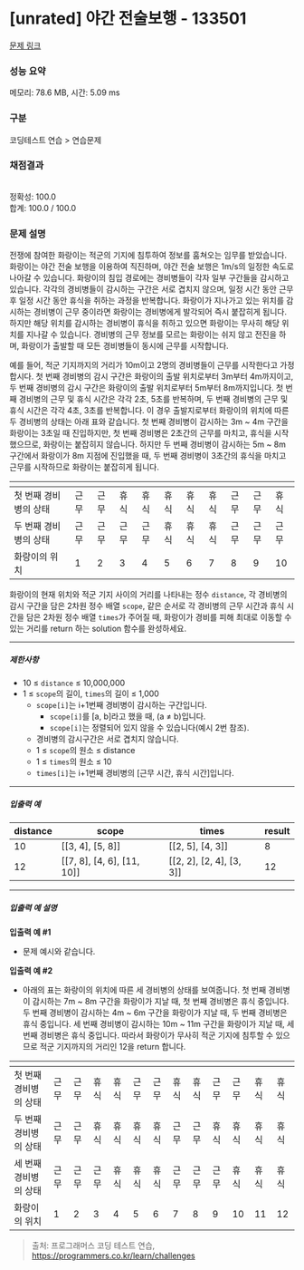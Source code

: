 # [unrated] 야간 전술보행 - 133501 

[문제 링크](https://school.programmers.co.kr/learn/courses/30/lessons/133501) 

### 성능 요약

메모리: 78.6 MB, 시간: 5.09 ms

### 구분

코딩테스트 연습 > 연습문제

### 채점결과

<br/>정확성: 100.0<br/>합계: 100.0 / 100.0

### 문제 설명

<p>전쟁에 참여한 화랑이는 적군의 기지에 침투하여 정보를 훔쳐오는 임무를 받았습니다. 화랑이는 야간 전술 보행을 이용하여 직진하며, 야간 전술 보행은 1m/s의 일정한 속도로 나아갈 수 있습니다. 화랑이의 침입 경로에는 경비병들이 각자 일부 구간들을 감시하고 있습니다. 각각의 경비병들이 감시하는 구간은 서로 겹치지 않으며, 일정 시간 동안 근무 후 일정 시간 동안 휴식을 취하는 과정을 반복합니다. 화랑이가 지나가고 있는 위치를 감시하는 경비병이 근무 중이라면 화랑이는 경비병에게 발각되어 즉시 붙잡히게 됩니다. 하지만 해당 위치를 감시하는 경비병이 휴식을 취하고 있으면 화랑이는 무사히 해당 위치를 지나갈 수 있습니다. 경비병의 근무 정보를 모르는 화랑이는 쉬지 않고 전진을 하며, 화랑이가 출발할 때 모든 경비병들이 동시에 근무를 시작합니다.</p>

<p>예를 들어, 적군 기지까지의 거리가 10m이고 2명의 경비병들이 근무를 시작한다고 가정합시다. 첫 번째 경비병의 감시 구간은 화랑이의 출발 위치로부터 3m부터 4m까지이고, 두 번째 경비병의 감시 구간은 화랑이의 출발 위치로부터 5m부터 8m까지입니다. 첫 번째 경비병의 근무 및 휴식 시간은 각각 2초, 5초를 반복하며, 두 번째 경비병의 근무 및 휴식 시간은 각각 4초, 3초를 반복합니다. 이 경우 출발지로부터 화랑이의 위치에 따른 두 경비병의 상태는 아래 표와 같습니다. 첫 번째 경비병이 감시하는 3m ~ 4m 구간을 화랑이는 3초일 때 진입하지만, 첫 번째 경비병은 2초간의 근무를 마치고, 휴식을 시작했으므로, 화랑이는 붙잡히지 않습니다. 하지만 두 번째 경비병이 감시하는 5m ~ 8m 구간에서 화랑이가 8m 지점에 진입했을 때, 두 번째 경비병이 3초간의 휴식을 마치고 근무를 시작하므로 화랑이는 붙잡히게 됩니다.</p>
<table class="table">
        <thead><tr>
<th></th>
<th></th>
<th></th>
<th></th>
<th></th>
<th></th>
<th></th>
<th></th>
<th></th>
<th></th>
<th></th>
</tr>
</thead>
        <tbody><tr>
<td>첫 번째 경비병의 상태</td>
<td>근무</td>
<td>근무</td>
<td>휴식</td>
<td>휴식</td>
<td>휴식</td>
<td>휴식</td>
<td>휴식</td>
<td>근무</td>
<td>근무</td>
<td>휴식</td>
</tr>
<tr>
<td>두 번째 경비병의 상태</td>
<td>근무</td>
<td>근무</td>
<td>근무</td>
<td>근무</td>
<td>휴식</td>
<td>휴식</td>
<td>휴식</td>
<td>근무</td>
<td>근무</td>
<td>근무</td>
</tr>
<tr>
<td>화랑이의 위치</td>
<td>1</td>
<td>2</td>
<td>3</td>
<td>4</td>
<td>5</td>
<td>6</td>
<td>7</td>
<td>8</td>
<td>9</td>
<td>10</td>
</tr>
</tbody>
      </table>
<p>화랑이의 현재 위치와 적군 기지 사이의 거리를 나타내는 정수 <code>distance</code>, 각 경비병의 감시 구간을 담은 2차원 정수 배열 <code>scope</code>, 같은 순서로 각 경비병의 근무 시간과 휴식 시간을 담은 2차원 정수 배열 <code>times</code>가 주어질 때, 화랑이가 경비를 피해 최대로 이동할 수 있는 거리를 return 하는 solution 함수를 완성하세요.</p>

<hr>

<h5>제한사항</h5>

<ul>
<li>10 ≤ <code>distance</code> ≤ 10,000,000</li>
<li>1 ≤ <code>scope</code>의 길이, <code>times</code>의 길이 ≤ 1,000

<ul>
<li><code>scope[i]</code>는 i+1번째 경비병이 감시하는 구간입니다.

<ul>
<li><code>scope[i]</code>를 [a, b]라고 했을 때, (a ≠ b)입니다.</li>
<li><code>scope[i]</code>는 정렬되어 있지 않을 수 있습니다(예시 2번 참조).</li>
</ul></li>
<li>경비병의 감시구간은 서로 겹치지 않습니다.</li>
<li>1 ≤ <code>scope</code>의 원소 ≤ distance</li>
<li>1 ≤ <code>times</code>의 원소 ≤ 10</li>
<li><code>times[i]</code>는 i+1번째 경비병의 [근무 시간, 휴식 시간]입니다.</li>
</ul></li>
</ul>

<hr>

<h5>입출력 예</h5>
<table class="table">
        <thead><tr>
<th>distance</th>
<th>scope</th>
<th>times</th>
<th>result</th>
</tr>
</thead>
        <tbody><tr>
<td>10</td>
<td>[[3, 4], [5, 8]]</td>
<td>[[2, 5], [4, 3]]</td>
<td>8</td>
</tr>
<tr>
<td>12</td>
<td>[[7, 8], [4, 6], [11, 10]]</td>
<td>[[2, 2], [2, 4], [3, 3]]</td>
<td>12</td>
</tr>
</tbody>
      </table>
<hr>

<h5>입출력 예 설명</h5>

<p><strong>입출력 예 #1</strong></p>

<ul>
<li>문제 예시와 같습니다.</li>
</ul>

<p><strong>입출력 예 #2</strong></p>

<ul>
<li>아래의 표는 화랑이의 위치에 따른 세 경비병의 상태를 보여줍니다. 첫 번째 경비병이 감시하는 7m ~ 8m 구간을 화랑이가 지날 때, 첫 번째 경비병은 휴식 중입니다. 두 번째 경비병이 감시하는 4m ~ 6m 구간을 화랑이가 지날 때, 두 번째 경비병은 휴식 중입니다. 세 번째 경비병이 감시하는 10m ~ 11m 구간을 화랑이가 지날 때, 세 번째 경비병은 휴식 중입니다. 따라서 화랑이가 무사히 적군 기지에 침투할 수 있으므로 적군 기지까지의 거리인 12을 return 합니다.</li>
</ul>
<table class="table">
        <thead><tr>
<th></th>
<th></th>
<th></th>
<th></th>
<th></th>
<th></th>
<th></th>
<th></th>
<th></th>
<th></th>
<th></th>
<th></th>
<th></th>
</tr>
</thead>
        <tbody><tr>
<td>첫 번째 경비병의 상태</td>
<td>근무</td>
<td>근무</td>
<td>휴식</td>
<td>휴식</td>
<td>근무</td>
<td>근무</td>
<td>휴식</td>
<td>휴식</td>
<td>근무</td>
<td>근무</td>
<td>휴식</td>
<td>휴식</td>
</tr>
<tr>
<td>두 번째 경비병의 상태</td>
<td>근무</td>
<td>근무</td>
<td>휴식</td>
<td>휴식</td>
<td>휴식</td>
<td>휴식</td>
<td>근무</td>
<td>근무</td>
<td>휴식</td>
<td>휴식</td>
<td>휴식</td>
<td>휴식</td>
</tr>
<tr>
<td>세 번째 경비병의 상태</td>
<td>근무</td>
<td>근무</td>
<td>근무</td>
<td>휴식</td>
<td>휴식</td>
<td>휴식</td>
<td>근무</td>
<td>근무</td>
<td>근무</td>
<td>휴식</td>
<td>휴식</td>
<td>휴식</td>
</tr>
<tr>
<td>화랑이의 위치</td>
<td>1</td>
<td>2</td>
<td>3</td>
<td>4</td>
<td>5</td>
<td>6</td>
<td>7</td>
<td>8</td>
<td>9</td>
<td>10</td>
<td>11</td>
<td>12</td>
</tr>
</tbody>
      </table>

> 출처: 프로그래머스 코딩 테스트 연습, https://programmers.co.kr/learn/challenges